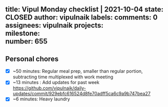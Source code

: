 title:	Vipul Monday checklist | 2021-10-04
state:	CLOSED
author:	vipulnaik
labels:	
comments:	0
assignees:	vipulnaik
projects:	
milestone:	
number:	655
--
## Personal chores

- [x] ~50 minutes: Regular meal prep, smaller than regular portion, subtracting time multiplexed with work meeting
- [x] ~13 minutes : Add updates for past week https://github.com/vipulnaik/daily-updates/commit/929ebfc616524d8fe70adff5ca6c9a9b747bea27
- [x] ~6 minutes: Heavy laundry 
